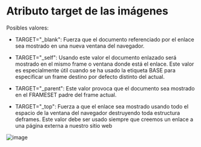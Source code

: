# Atributo target de las imágenes

Posibles valores:

- TARGET="_blank": Fuerza que el documento referenciado por el enlace sea mostrado en una nueva ventana del navegador.

- TARGET="_self": Usando este valor el documento enlazado será mostrado en el mismo frame o ventana donde está el enlace. Este valor es especialmente útil cuando se ha usado la etiqueta BASE para especificar un frame destino por defecto distinto del actual.

- TARGET="_parent": Este valor provoca que el documento sea mostrado en el FRAMESET padre del frame actual.

- TARGET="_top": Fuerza a que el enlace sea mostrado usando todo el espacio de la ventana del navegador destruyendo toda estructura deframes. Este valor debe ser usado siempre que creemos un enlace a una página externa a nuestro sitio web

![image](https://github.com/profeMelola/LM-07-2023-24/assets/91023374/a1aa047b-acf0-4278-8a2b-379dfa3325e2)
